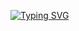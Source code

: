 <a href="https://git.io/typing-svg"><img src="https://readme-typing-svg.demolab.com?font=Black+Ops+One&size=50&pause=1000&color=red&center=true&width=910&height=100&lines=ANGLE+MD+BOT+;KEEP+LOVING+ANGLE;FORK+AND+STAR🌟+THIS+REPO;THANKYOU+FOR+CHOOSING;ANGLE-MD" alt="Typing SVG" /></a></p>



